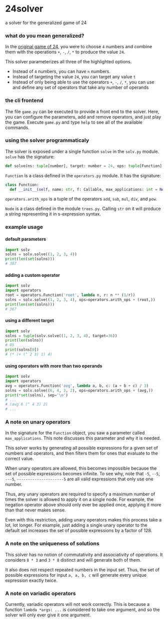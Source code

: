 # 24solver
a solver for the generalized game of 24

### what do you mean generalized?
In the [original game of 24](https://www.24game.com), you were to choose `4` numbers and combine them with the operations `+`, `-`, `/`, `*` to produce the value `24`.

This solver parameterizes all three of the highlighted options. 

* Instead of `4` numbers, you can have `n` numbers. 
* Instead of targeting the value `24`, you can target any value `t`
* Instead of only being able to use the operators `+`, `-`, `/`, `*`, you can use and define any set of operators that take any number of operands

### the cli frontend
The file `game.py` can be executed to provide a front end to the solver. 
Here, you can configure the parameters, add and remove operators, and just play the game.
Execute `game.py` and type `help` to see all of the available commands.

### using the solver programmaticaly
The solver is exposed under a single function `solve` in the `solv.py` module.
`solve` has the signature:
```python
def solve(ns: tuple[number], target: number = 24, ops: tuple[Function] = operators.arith_ops) -> Generator[Node]
```
`Function` is a class defined in the `operators.py` module. It has the signature:
```python
class Function:
  def __init__(self, name: str, f: Callable, max_applications: int = None)
```
`operators.arith_ops` is a tuple of the operators `add`, `sub`, `mul`, `div`, and `pow`.

`Node` is a class defined in the module `trees.py`. Calling `str` on it will produce a string representing it in s-expression syntax.

### example usage
#### default parameters
```python
import solv
solns = solv.solve((1, 2, 3, 4))
print(len(set(solns)))
# 307
```
#### adding a custom operator
```python
import solv
import operators
root = operators.Function('root', lambda n, r: n ** (1/r))
solns = solv.solve((1, 2, 3, 4), ops=operators.arith_ops + (root,))
print(len(set(solns)))
# 367
```
#### using a different target
```python
import solv
solns = tuple(solv.solve((1, 2, 3, 4), target=36))
print(len(solns))
# 85
print(solns[0])
# (* (+ (^ 2 3) 1) 4)
```
#### using operators with more than two operands
```python
import solv
import operators
avg = operators.Function('avg', lambda a, b, c: (a + b + c) / 3)
solns = solv.solve((6, 4, 3, 2), ops=operators.arith_ops + (avg,))
print(*set(solns), sep='\n')
# ...
# (avg 6 (^ 4 3) 2)
# ...
```
### A note on unary operators
In the signature for the `Function` object, you saw a parameter called `max_applications`. This note discusses this parameter and why it is needed.

This solver works by generating all possible expressions for a given set of numbers and operators, and then filters them for ones that evaluate to the correct value.

When unary operators are allowed, this becomes impossible because the set of possible expressions becomes infinite. To see why, note that `-5`, `--5`, `---5`, `---------------------5` are all valid expressions that only use one number.

Thus, any unary operators are required to specify a maximum number of times the solver is allowed to apply it on a single node. For example, the negation operator above should only ever be applied once, applying it more than that never makes sense.

Even with this restriction, adding unary operators makes this process take a lot, lot longer. For example, just adding a single unary operator to the default set increases the set of possible expressions by a factor of 128.

### A note on the uniqueness of solutions
This solver has no notion of commutativity and associativity of operations. It considers `8 * 3` and `3 * 8` distinct and will generate both of them.

It also does not respect repeated numbers in the input set. Thus, the set of possible expressions for input `a, a, b, c` will generate every unique expression exactly twice.

### A note on variadic operators
Currently, variadic operators will not work correctly. This is because a function `lambda *args: ...` is considered to take one argument, and so the solver will only ever give it one argument.
